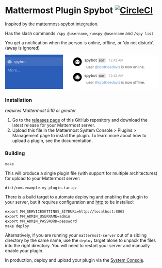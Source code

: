 # Mattermost Plugin Spybot  [![CircleCI](https://circleci.com/gh/scottleedavis/mattermost-plugin-spybot.svg?style=svg)](https://circleci.com/gh/scottleedavis/mattermost-plugin-spybot)

Inspired by the [mattermost-spybot](https://github.com/prabhu43/mattermost-spybot) integration.

Has the slash commands `/spy @username`, `/unspy @username` and `/spy list`

You get a notification when the person is online, offline, or 'do not disturb'.  (away is ignored)

![screenshot.png](screenshot.png)


### Installation

_requires Mattermost 5.10 or greater_

1) Go to the [releases page](https://github.com/scottleedavis/mattermost-plugin-spybot/releases) of this GitHub repository and download the latest release for your Mattermost server.
2) Upload this file in the Mattermost System Console > Plugins > Management page to install the plugin. To learn more about how to upload a plugin, see the documentation.
    
### Building
```
make
```

This will produce a single plugin file (with support for multiple architectures) for upload to your Mattermost server:

```
dist/com.example.my-plugin.tar.gz
```

There is a build target to automate deploying and enabling the plugin to your server, but it requires configuration and [http](https://httpie.org/) to be installed:
```
export MM_SERVICESETTINGS_SITEURL=http://localhost:8065
export MM_ADMIN_USERNAME=admin
export MM_ADMIN_PASSWORD=password
make deploy
```

Alternatively, if you are running your `mattermost-server` out of a sibling directory by the same name, use the `deploy` target alone to  unpack the files into the right directory. You will need to restart your server and manually enable your plugin.

In production, deploy and upload your plugin via the [System Console](https://about.mattermost.com/default-plugin-uploads).
